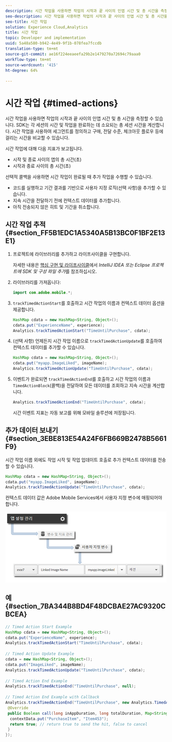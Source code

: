 ```yaml
---
description: 시간 작업을 사용하면 작업의 시작과 끝 사이의 인앱 시간 및 총 시간을 측정할 수 있습니다. SDK는 각 세션의 시간 및 작업을 완료하는 데 소요되는 총 세션 시간을 계산합니다. 시간 작업을 사용하여 세그먼트를 정의하고 구매, 전달 수준, 체크아웃 플로우 등에 걸리는 시간을 비교할 수 있습니다.
seo-description: 시간 작업을 사용하면 작업의 시작과 끝 사이의 인앱 시간 및 총 시간을 측정할 수 있습니다. SDK는 각 세션의 시간 및 작업을 완료하는 데 소요되는 총 세션 시간을 계산합니다. 시간 작업을 사용하여 세그먼트를 정의하고 구매, 전달 수준, 체크아웃 플로우 등에 걸리는 시간을 비교할 수 있습니다.
seo-title: 시간 작업
solution: Experience Cloud,Analytics
title: 시간 작업
topic: Developer and implementation
uuid: 5a48a580-b942-4e49-9f1b-078fea7fccdb
translation-type: tm+mt
source-git-commit: ae16f224eeaeefa29b2e1479270a72694c79aaa0
workflow-type: tm+mt
source-wordcount: '415'
ht-degree: 64%

---
```



# 시간 작업 {#timed-actions}

시간 작업을 사용하면 작업의 시작과 끝 사이의 인앱 시간 및 총 시간을 측정할 수 있습니다. SDK는 각 세션의 시간 및 작업을 완료하는 데 소요되는 총 세션 시간을 계산합니다. 시간 작업을 사용하여 세그먼트를 정의하고 구매, 전달 수준, 체크아웃 플로우 등에 걸리는 시간을 비교할 수 있습니다.

시간 작업에 대해 다음 지표가 보고됩니다.

* 시작 및 종료 사이의 앱의 총 시간(초)
* 시작과 종료 사이의 총 시간(초)

선택적 콜백을 사용하면 시간 작업이 완료될 때 추가 작업을 수행할 수 있습니다.

* 코드를 실행하고 기간 결과를 기반으로 사용자 지정 로직(선택 사항)을 추가할 수 있습니다.
* 지속 시간을 전달하기 전에 컨텍스트 데이터를 추가합니다.
* 아직 전송되지 않은 히트 및 기간을 취소합니다.

## 시간 작업 추적 {#section_FF5B1EDC1A5340A5B13BC0F1BF2E13E1}

1. 프로젝트에 라이브러리를 추가하고 라이프사이클을 구현합니다.

   자세한 내용은 [핵심 구현 및 라이프사이클](/help/android/getting-started/dev-qs.md)에서 *IntelliJ IDEA 또는 Eclipse 프로젝트에 SDK 및 구성 파일 추가*&#x200B;를 참조하십시오.
1. 라이브러리를 가져옵니다:

   ```java
   import com.adobe.mobile.*;
   ```

1. `trackTimedActionStart`를 호출하고 시간 작업의 이름과 컨텍스트 데이터 옵션을 제공합니다.

   ```java
   HashMap cdata = new HashMap<String, Object>(); 
   cdata.put("ExperienceName", experience); 
   Analytics.trackTimedActionStart("TimeUntilPurchase", cdata);
   ```

1. (선택 사항) 언제든지 시간 작업 이름으로 `trackTimedActionUpdate`를 호출하여 컨텍스트 데이터를 추가할 수 있습니다.

   ```java
   HashMap cdata = new HashMap<String, Object>(); 
   cdata.put("myapp.ImageLiked", imageName); 
   Analytics.trackTimed​ActionUpdate("TimeUntilPurchase", cdata);
   ```

1. 이벤트가 완료되면 `trackTimedActionEnd`를 호출하고 시간 작업의 이름과 `TimedActionBlock`(콜백)을 전달하여 모든 데이터를 조회하고 지속 시간을 계산합니다.

   ```java
   Analytics.trackTimedActionEnd("TimeUntilPurchase", cdata);
   ```

   시간 이벤트 지표는 자동 보고를 위해 모바일 솔루션에 저장됩니다.

## 추가 데이터 보내기 {#section_3EBE813E54A24F6FB669B2478B5661F9}

시간 작업 이름 외에도 작업 시작 및 작업 업데이트 호출로 추가 컨텍스트 데이터를 전송할 수 있습니다.

```java
HashMap cdata = new HashMap<String, Object>(); 
cdata.put("myapp.ImageLiked", imageName); 
Analytics.trackTimed​ActionUpdate("TimeUntilPurchase", cdata);
```

컨텍스트 데이터 값은 Adobe Mobile Services에서 사용자 지정 변수에 매핑되어야 합니다.

![](assets/map-variable-context-ltv.png)

## 예 {#section_7BA344B8BD4F48DCBAE27AC9320CBCEA}

```java
// Timed Action Start Example 
HashMap cdata = new HashMap<String, Object>(); 
cdata.put("ExperienceName", experience); 
Analytics.trackTimedActionStart("TimeUntilPurchase", cdata); 
 
// Timed Action Update Example 
cdata = new HashMap<String, Object>(); 
cdata.put("ImageLiked", imageName); 
Analytics.trackTimed​ActionUpdate("TimeUntilPurchase", cdata); 
 
// Timed Action End Example 
Analytics.trackTimedActionEnd("TimeUntilPurchase", null); 
 
// Timed Action End Example with Callback 
Analytics.trackTimedActionEnd("TimeUntilPurchase", new Analytics.TimedActionBlock<Boolean>() { 
 @Override 
 public Boolean call(long inAppDuration, long totalDuration, Map<String, Object> contextData) { 
  contextData.put("PurchaseItem", "Item453"); 
  return true; // return true to send the hit, false to cancel 
 } 
});
```

